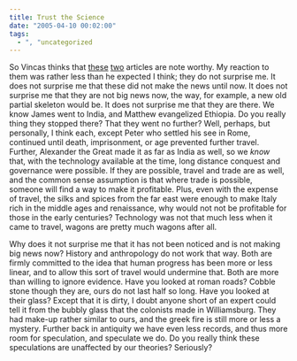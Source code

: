 ```yaml
---
title: Trust the Science
date: "2005-04-10 00:02:00"
tags:
  - ", "uncategorized
---
```

<p> So Vincas thinks that <a href="http://www.freerepublic.com/focus/f-news/1366327/posts">these</a>
<a href="http://sln.fi.edu/inquirer/mummy.html">two</a> articles are
note worthy.  My reaction to them was rather less than he expected
I think; they do not surprise me.  It does not surprise me that
these did not make the news until now.  It does not surprise me that
they are not big news now, the way, for example, a new old partial
skeleton would be.  It does not surprise me that they are there.
We know James went to India, and Matthew evangelized Ethiopia.
Do you really thing they stopped there?  That they went no further?
Well, perhaps, but personally, I think each, except Peter who
settled his see in Rome, continued until death, imprisonment,
or age prevented further travel.  Further, Alexander the Great
made it as far as India as well, so we <em>know</em> that, with
the technology available at the time, long distance conquest and
governance were possible.  If they are possible, travel and trade
are as well, and the common sense assumption is that where trade is
possible, someone will find a way to make it profitable.  Plus, even
with the expense of travel, the silks and spices from the far east
were enough to make Italy rich in the middle ages and renaissance,
why would not not be profitable for those in the early centuries?
Technology was not that much less when it came to travel, wagons
are pretty much wagons after all.</p>

<p>Why does it not surprise me that it has not been noticed and
is not making big news now?  History and anthropology do not work
that way.  Both are firmly committed to the idea that human progress
has been more or less linear, and to allow this sort of travel would
undermine that.  Both are more than willing to ignore evidence.
Have you looked at roman roads? Cobble stone though they are,
ours do not last half so long.  Have you looked at their glass?
Except that it is dirty, I doubt anyone short of an expert could tell
it from the bubbly glass that the colonists made in Williamsburg.
They had make-up rather similar to ours, and the greek fire is still
more or less a mystery.  Further back in antiquity we have even
less records, and thus more room for speculation, and speculate
we do.  Do you really think these speculations are unaffected by
our theories?  Seriously?</p>

